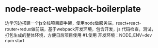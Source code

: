 # node-react-webpack-boilerplate
边学习边搭建一个js全栈项目脚手架，使用node做服务端，react+react-router+redux做前端，基于webpack开发环境，包含开发，js 代码检查，测试，打包生成的整体环境，方便日后项目使用
#1.使用
开发环境：NODE_ENV=dev npm start

